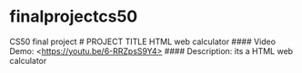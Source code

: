 # finalprojectcs50
CS50 final project  #  PROJECT TITLE    HTML web calculator #### Video Demo:  &lt;https://youtu.be/6-RRZpsS9Y4> #### Description:   its a HTML web calculator
